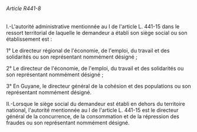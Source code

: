 ###### Article R441-8

I.-L'autorité administrative mentionnée au I de l'article L. 441-15 dans le ressort territorial de laquelle le demandeur a établi son siège social ou son établissement est :

1° Le directeur régional de l'économie, de l'emploi, du travail et des solidarités ou son représentant nommément désigné ;

2° Le directeur de l'économie, de l'emploi, du travail et des solidarités ou son représentant nommément désigné ;

3° En Guyane, le directeur général de la cohésion et des populations ou son représentant nommément désigné.

II.-Lorsque le siège social du demandeur est établi en dehors du territoire national, l'autorité mentionnée au I de l'article L. 441-15 est le directeur général de la concurrence, de la consommation et de la répression des fraudes ou son représentant nommément désigné.

